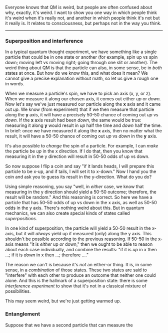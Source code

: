 

Everyone knows that QM is weird, but people are often confused about why,
exactly, it's weird. I want to show you one way in which people think it's
weird when it's really not, and another in which people think it's not but it
really is. It relates to consciousness, but perhaps not in the way you think.

---

### Superposition and interference

In a typical quantum thought experiment, we have something like a single
particle that could be in one state or another (for example, spin up vs spin
down; moving left vs moving right; going through one slit or another). The
weird thing about QM is that the particle can also, in some sense, be in *both*
states at once. But how do we know this, and what does it mean?
We cannot give a precise explanation without math, so let us give a rough one
in words.

When we measure a particle's spin, we have to pick an axis (x, y, or z). When
we measure it along our chosen axis, it comes out either *up* or *down.* Now
let's say we've just measured our particle along the **x** axis and it came out
*up*. We know (from experiment) that if we then measure that particle along the
**y** axis, it will have a precisely 50-50 chance of coming out *up* vs *down.*
If the **x** axis result had been *down*, the same would be true: measuring it
along **y** would result in *up* half the time and *down* half the time. In
brief: once we have measured it along the **x** axis, then no matter what the
result, it will have a 50-50 chance of coming out *up* vs *down* in the **y**
axis.

It's also possible to *change* the spin of a particle. For example, I can *make*
the particle be *up* in the x direction. If I do that, then you know that
measuring it in the y direction will result in 50-50 odds of up vs down.

So now suppose I flip a coin and say "if it lands heads, I will prepare this
particle to be x-up, and if tails, I will set it to x-down." Now I hand you the
coin and ask you to guess its result in the y-direction. What do you do?

Using simple reasoning, you say "well, in *either* case, we know that measuring
in the y direction should yield a 50-50 outcome; therefore, the result will be
random." And this reasoning is correct. So here we have a particle that has
50-50 odds of up vs down in the x axis, as well as 50-50 odds in the y axis.
There's nothing weird about this. But in quantum mechanics, we can also create
special kinds of states called *superpositions.*

In one kind of superposition, the particle will yield a 50-50 result in the
x-axis, but it will *always* yield up if measured (only) along the y axis.
This shouldn't be possible according to the previous reasoning. If 50-50 in
the x-axis means "it is *either* up *or* down," then we ought to be able to
reason about each case individually, and combine the results: "if it is *up*
in x then ...; if it is *down* in x then ...; therefore ...."

The reason we can't is because it's *not* an either-or thing. It is, in some
sense, in a *combination* of those states. These two states are said to
"interfere" with each other to produce an outcome that neither one could alone.
And this is the hallmark of a superposition state: there is some
*interference experiment* to show that it's not in a classical mixture of 
possibilities.

This may seem weird, but we're just getting warmed up.

### Entanglement

Suppose that we have a second particle that can measure the 